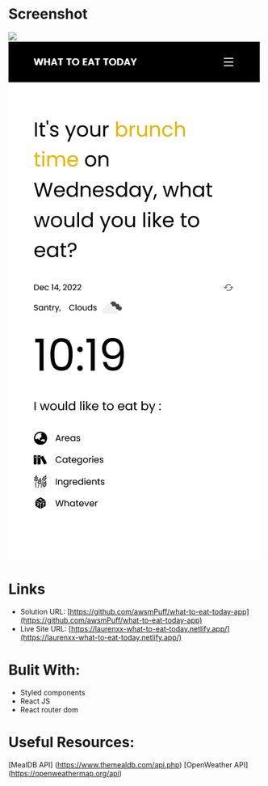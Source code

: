 # Screenshot
![](./public/screenshots/active.gif)
![](./public/screenshots/mobile-1.png)

# Links
- Solution URL: [https://github.com/awsmPuff/what-to-eat-today-app](https://github.com/awsmPuff/what-to-eat-today-app)
- Live Site URL: [https://laurenxx-what-to-eat-today.netlify.app/](https://laurenxx-what-to-eat-today.netlify.app/)

# Bulit With:
- Styled components
- React JS
- React router dom

# Useful Resources:
[MealDB API] (https://www.themealdb.com/api.php) 
[OpenWeather API] (https://openweathermap.org/api)
